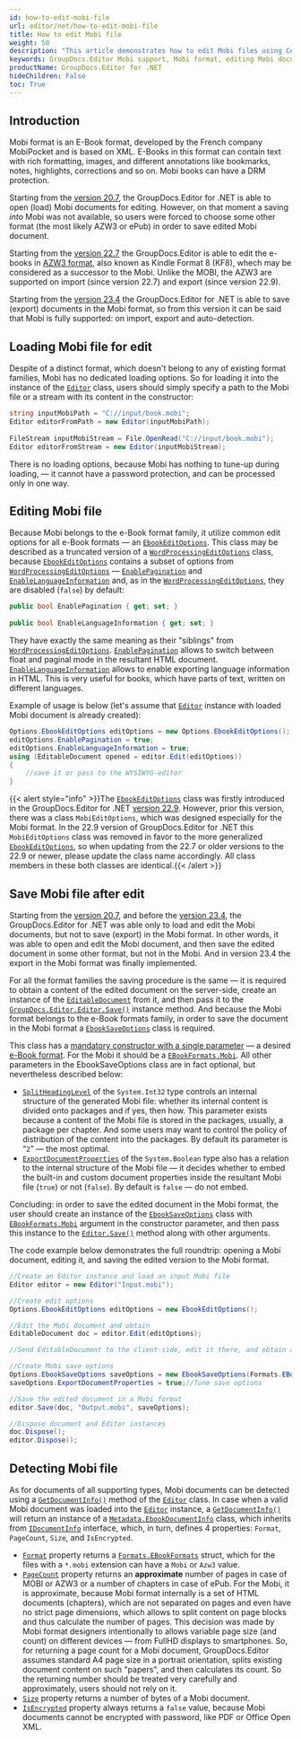 ```yaml
---
id: how-to-edit-mobi-file
url: editor/net/how-to-edit-mobi-file
title: How to edit Mobi file
weight: 58
description: "This article demonstrates how to edit Mobi files using C# programming language."
keywords: GroupDocs.Editor Mobi support, Mobi format, editing Mobi documents
productName: GroupDocs.Editor for .NET
hideChildren: False
toc: True
---
```

## Introduction

Mobi format is an E-Book format, developed by the French company MobiPocket and is based on XML. E-Books in this format can contain text with rich formatting, images, and different annotations like bookmarks, notes, highlights, corrections and so on. Mobi books can have a DRM protection.

Starting from the [version 20.7](https://docs.groupdocs.com/editor/net/groupdocs-editor-for-net-20-7-release-notes/), the GroupDocs.Editor for .NET is able to open (load) Mobi documents for editing. However, on that moment a saving _into_ Mobi was not available, so users were forced to choose some other format (the most likely AZW3 or ePub) in order to save edited Mobi document.

Starting from the [version 22.7](https://docs.groupdocs.com/editor/net/groupdocs-editor-for-net-22-7-release-notes/) the GroupDocs.Editor is able to edit the e-books in [AZW3 format](https://docs.fileformat.com/ebook/azw3/), also known as Kindle Format 8 (KF8), whech may be considered as a successor to the Mobi. Unlike the MOBI, the AZW3 are supported on import (since version 22.7) and export (since version 22.9).

Starting from the [version 23.4](https://docs.groupdocs.com/editor/net/groupdocs-editor-for-net-23-4-release-notes/) the GroupDocs.Editor for .NET is able to save (export) documents in the Mobi format, so from this version it can be said that Mobi is fully supported: on import, export and auto-detection.

## Loading Mobi file for edit

Despite of a distinct format, which doesn't belong to any of existing format families, Mobi has no dedicated loading options. So for loading it into the instance of the [`Editor`](https://reference.groupdocs.com/editor/net/groupdocs.editor/editor) class, users should simply specify a path to the Mobi file or a stream with its content in the constructor:

```csharp
string inputMobiPath = "C://input/book.mobi";
Editor editorFromPath = new Editor(inputMobiPath);
  
FileStream inputMobiStream = File.OpenRead("C://input/book.mobi");
Editor editorFromStream = new Editor(inputMobiStream);
```

There is no loading options, because Mobi has nothing to tune-up during loading, — it cannot have a password protection, and can be processed only in one way.

## Editing Mobi file

Because Mobi belongs to the e-Book format family, it utilize common edit options for all e-Book formats — an [`EbookEditOptions`](https://reference.groupdocs.com/editor/net/groupdocs.editor.options/ebookeditoptions). This class may be described as a truncated version of a [`WordProcessingEditOptions`](https://reference.groupdocs.com/editor/net/groupdocs.editor.options/wordprocessingeditoptions) class, because [`EbookEditOptions`](https://reference.groupdocs.com/editor/net/groupdocs.editor.options/ebookeditoptions) contains a subset of options from [`WordProcessingEditOptions`](https://reference.groupdocs.com/editor/net/groupdocs.editor.options/wordprocessingeditoptions) — [`EnablePagination`](https://reference.groupdocs.com/editor/net/groupdocs.editor.options/ebookeditoptions/enablepagination) and [`EnableLanguageInformation`](https://reference.groupdocs.com/editor/net/groupdocs.editor.options/ebookeditoptions/enablelanguageinformation) and, as in the [`WordProcessingEditOptions`](https://reference.groupdocs.com/editor/net/groupdocs.editor.options/wordprocessingeditoptions), they are disabled (`false`) by default:

```csharp
public bool EnablePagination { get; set; }
  
public bool EnableLanguageInformation { get; set; }
```

They have exactly the same meaning as their "siblings" from [`WordProcessingEditOptions`](https://reference.groupdocs.com/editor/net/groupdocs.editor.options/wordprocessingeditoptions). [`EnablePagination`](https://reference.groupdocs.com/editor/net/groupdocs.editor.options/ebookeditoptions/enablepagination) allows to switch between float and paginal mode in the resultant HTML document. [`EnableLanguageInformation`](https://reference.groupdocs.com/editor/net/groupdocs.editor.options/ebookeditoptions/enablelanguageinformation) allows to enable exporting language information in HTML. This is very useful for books, which have parts of text, written on different languages.

Example of usage is below (let's assume that [`Editor`](https://reference.groupdocs.com/editor/net/groupdocs.editor/editor) instance with loaded Mobi document is already created):

```csharp
Options.EbookEditOptions editOptions = new Options.EbookEditOptions();
editOptions.EnablePagination = true;
editOptions.EnableLanguageInformation = true;
using (EditableDocument opened = editor.Edit(editOptions))
{
    //save it or pass to the WYSIWYG-editor
}
```

{{< alert style="info" >}}The [`EbookEditOptions`](https://reference.groupdocs.com/editor/net/groupdocs.editor.options/ebookeditoptions) class was firstly introduced in the GroupDocs.Editor for .NET [version 22.9](https://docs.groupdocs.com/editor/net/groupdocs-editor-for-net-22-9-release-notes/). However, prior this version, there was a class `MobiEditOptions`, which was designed especially for the Mobi format. In the 22.9 version of GroupDocs.Editor for .NET this `MobiEditOptions` class was removed in favor to the more generalized [`EbookEditOptions`](https://reference.groupdocs.com/editor/net/groupdocs.editor.options/ebookeditoptions), so when updating from the 22.7 or older versions to the 22.9 or newer, please update the class name accordingly. All class members in these both classes are identical.{{< /alert >}}

## Save Mobi file after edit

Starting from the [version 20.7](https://docs.groupdocs.com/editor/net/groupdocs-editor-for-net-20-7-release-notes/), and before the [version 23.4](https://docs.groupdocs.com/editor/net/groupdocs-editor-for-net-23-4-release-notes/), the GroupDocs.Editor for .NET was able only to load and edit the Mobi documents, but not to save (export) in the Mobi format. In other words, it was able to open and edit the Mobi document, and then save the edited document in some other format, but not in the Mobi. And in version 23.4 the export in the Mobi format was finally implemented.

For all the format families the saving procedure is the same — it is required to obtain a content of the edited document on the server-side, create an instance of the [`EditableDocument`](https://reference.groupdocs.com/editor/net/groupdocs.editor/editabledocument) from it, and then pass it to the [`GroupDocs.Editor.Editor.Save()`](https://reference.groupdocs.com/editor/net/groupdocs.editor/editor/save) instance method. And because the Mobi format belongs to the e-Book formats family, in order to save the document in the Mobi format a [`EbookSaveOptions`](https://reference.groupdocs.com/editor/net/groupdocs.editor.options/ebooksaveoptions) class is required.

This class has a [mandatory constructor with a single parameter](https://reference.groupdocs.com/editor/net/groupdocs.editor.options/ebooksaveoptions/ebooksaveoptions/) — a desired [e-Book format](https://reference.groupdocs.com/editor/net/groupdocs.editor.formats/ebookformats/). For the Mobi it should be a [`EBookFormats.Mobi`](https://reference.groupdocs.com/editor/net/groupdocs.editor.formats/ebookformats/mobi/). All other parameters in the EbookSaveOptions class are in fact optional, but nevertheless described below:

- [`SplitHeadingLevel`](https://reference.groupdocs.com/editor/net/groupdocs.editor.options/ebooksaveoptions/splitheadinglevel/) of the `System.Int32` type controls an internal structure of the generated Mobi file: whether its internal content is divided onto packages and if yes, then how. This parameter exists because a content of the Mobi file is stored in the packages, usually, a package per chapter. And some users may want to control the policy of distribution of the content into the packages. By default its parameter is “`2`” — the most optimal.
- [`ExportDocumentProperties`](https://reference.groupdocs.com/editor/net/groupdocs.editor.options/ebooksaveoptions/exportdocumentproperties/) of the `System.Boolean` type also has a relation to the internal structure of the Mobi file — it decides whether to embed the built-in and custom document properties inside the resultant Mobi file (`true`) or not (`false`). By default is `false` — do not embed.

Concluding: in order to save the edited document in the Mobi format, the user should create an instance of the [`EbookSaveOptions`](https://reference.groupdocs.com/editor/net/groupdocs.editor.options/ebooksaveoptions) class with [`EBookFormats.Mobi`](https://reference.groupdocs.com/editor/net/groupdocs.editor.formats/ebookformats/mobi/) argument in the constructor parameter, and then pass this instance to the [`Editor.Save()`](https://reference.groupdocs.com/editor/net/groupdocs.editor/editor/save) method along with other arguments.

The code example below demonstrates the full roundtrip: opening a Mobi document, editing it, and saving the edited version to the Mobi format.

```csharp
//Create an Editor instance and load an input Mobi file
Editor editor = new Editor("Input.mobi");

//Create edit options
Options.EbookEditOptions editOptions = new EbookEditOptions();

//Edit the Mobi document and obtain
EditableDocument doc = editor.Edit(editOptions);

//Send EditableDocument to the client-side, edit it there, and obtain an edited version

//Create Mobi save options
Options.EbookSaveOptions saveOptions = new EbookSaveOptions(Formats.EBookFormats.Mobi);
saveOptions.ExportDocumentProperties = true;//Tune save options

//Save the edited document in a Mobi format
editor.Save(doc, "Output.mobi", saveOptions);

//Dispose document and Editor instances
doc.Dispose();
editor.Dispose();
```

## Detecting Mobi file

As for documents of all supporting types, Mobi documents can be detected using a [`GetDocumentInfo()`](https://reference.groupdocs.com/editor/net/groupdocs.editor/editor/getdocumentinfo) method of the [`Editor`](https://reference.groupdocs.com/editor/net/groupdocs.editor/editor) class. In case when a valid Mobi document was loaded into the [`Editor`](https://reference.groupdocs.com/editor/net/groupdocs.editor/editor) instance, a [`GetDocumentInfo()`](https://reference.groupdocs.com/editor/net/groupdocs.editor/editor/getdocumentinfo) will return an instance of a [`Metadata.EbookDocumentInfo`](https://reference.groupdocs.com/editor/net/groupdocs.editor.metadata/ebookdocumentinfo) class, which inherits from [`IDocumentInfo`](https://reference.groupdocs.com/editor/net/groupdocs.editor.metadata/idocumentinfo) interface, which, in turn, defines 4 properties: `Format`, `PageCount`, `Size`, and `IsEncrypted`.

- [`Format`](https://reference.groupdocs.com/editor/net/groupdocs.editor.metadata/ebookdocumentinfo/format) property returns a [`Formats.EBookFormats`](https://reference.groupdocs.com/editor/net/groupdocs.editor.formats/ebookformats) struct, which for the files with a `*.mobi` extension can have a `Mobi` or `Azw3` value.
- [`PageCount`](https://reference.groupdocs.com/editor/net/groupdocs.editor.metadata/ebookdocumentinfo/pagecount) property returns an **approximate** number of pages in case of MOBI or AZW3 or a number of chapters in case of ePub. For the Mobi, it is approximate, because Mobi format internally is a set of HTML documents (chapters), which are not separated on pages and even have no strict page dimensions, which allows to split content on page blocks and thus calculate the number of pages. This decision was made by Mobi format designers intentionally to allows variable page size (and count) on different devices — from FullHD displays to smartphones. So, for returning a page count for a Mobi document, GroupDocs.Editor assumes standard A4 page size in a portrait orientation, splits existing document content on such "papers", and then calculates its count. So the returning number should be treated very carefully and approximately, users should not rely on it.
- [`Size`](https://reference.groupdocs.com/editor/net/groupdocs.editor.metadata/ebookdocumentinfo/size) property returns a number of bytes of a Mobi document.
- [`IsEncrypted`](https://reference.groupdocs.com/editor/net/groupdocs.editor.metadata/ebookdocumentinfo/isencrypted) property always returns a `false` value, because Mobi documents cannot be encrypted with password, like PDF or Office Open XML.
